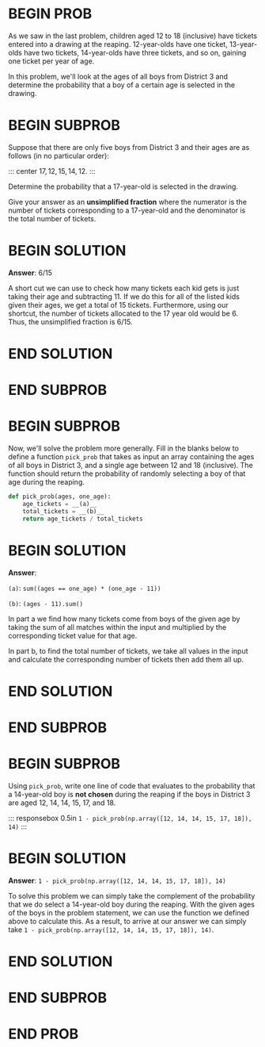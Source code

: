 # BEGIN PROB

As we saw in the last problem, children aged $12$ to $18$ (inclusive)
have tickets entered into a drawing at the reaping. $12$-year-olds have
one ticket, $13$-year-olds have two tickets, $14$-year-olds have three
tickets, and so on, gaining one ticket per year of age.

In this problem, we'll look at the ages of all boys from District $3$
and determine the probability that a boy of a certain age is selected in
the drawing.

# BEGIN SUBPROB

Suppose that there are only five boys from District $3$ and their ages
are as follows (in no particular order):

::: center 
$17, 12, 15, 14, 12$. 
:::

Determine the probability that a $17$-year-old is selected in the
drawing.

Give your answer as an **unsimplified fraction** where the numerator is
the number of tickets corresponding to a $17$-year-old and the
denominator is the total number of tickets.

# BEGIN SOLUTION

**Answer**: $6/15$

A short cut we can use to check how many tickets each kid gets is just taking their age and subtracting 11. If we do this for all of the listed kids given their ages, we get a total of 15 tickets. Furthermore, using our shortcut, the number of tickets allocated to the 17 year old would be 6. Thus, the unsimplified fraction is $6/15$.

# END SOLUTION

# END SUBPROB

# BEGIN SUBPROB

Now, we'll solve the problem more generally. Fill in the blanks below to
define a function `pick_prob` that takes as input an array containing
the ages of all boys in District $3$, and a single age between $12$ and
$18$ (inclusive). The function should return the probability of randomly
selecting a boy of that age during the reaping.

```py
def pick_prob(ages, one_age):
    age_tickets = __(a)__
    total_tickets = __(b)__
    return age_tickets / total_tickets
```

# BEGIN SOLUTION
**Answer**:

`(a)`: `sum((ages == one_age) * (one_age - 11))`

`(b)`: `(ages - 11).sum()`

In part a we find how many tickets come from boys of the given age by taking the sum of all matches within the input and multiplied by the corresponding ticket value for that age. 

In part b, to find the total number of tickets, we take all values in the input and calculate the corresponding number of tickets then add them all up.

# END SOLUTION

# END SUBPROB

# BEGIN SUBPROB

Using `pick_prob`, write one line of code that evaluates to the
probability that a $14$-year-old boy is **not chosen** during the
reaping if the boys in District $3$ are aged $12$, $14$, $14$, $15$,
$17$, and $18$.

::: responsebox
0.5in `1 - pick_prob(np.array([12, 14, 14, 15, 17, 18]), 14)`
:::

# BEGIN SOLUTION
**Answer**: `1 - pick_prob(np.array([12, 14, 14, 15, 17, 18]), 14)`

To solve this problem we can simply take the complement of the probability that we do select a $14$-year-old boy during the reaping. With the given ages of the boys in the problem statement, we can use the function we defined above to calculate this. As a result, to arrive at our answer we can simply take `1 - pick_prob(np.array([12, 14, 14, 15, 17, 18]), 14)`.


# END SOLUTION

# END SUBPROB

# END PROB